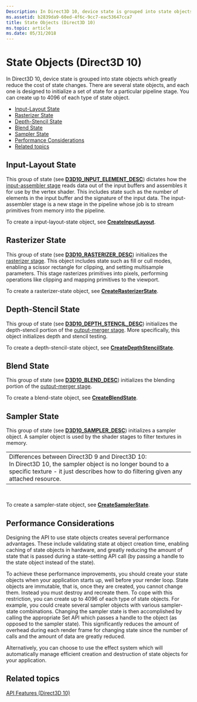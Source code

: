 ```yaml
---
Description: In Direct3D 10, device state is grouped into state objects which greatly reduce the cost of state changes.
ms.assetid: b2839da9-60ed-4f6c-9cc7-eac53647cca7
title: State Objects (Direct3D 10)
ms.topic: article
ms.date: 05/31/2018
---
```


# State Objects (Direct3D 10)

In Direct3D 10, device state is grouped into state objects which greatly reduce the cost of state changes. There are several state objects, and each one is designed to initialize a set of state for a particular pipeline stage. You can create up to 4096 of each type of state object.

-   [Input-Layout State](#input-layout-state)
-   [Rasterizer State](#rasterizer-state)
-   [Depth-Stencil State](#depth-stencil-state)
-   [Blend State](#blend-state)
-   [Sampler State](#sampler-state)
-   [Performance Considerations](#performance-considerations)
-   [Related topics](#related-topics)

## Input-Layout State

This group of state (see [**D3D10\_INPUT\_ELEMENT\_DESC**](/windows/desktop/api/D3D10/ns-d3d10-d3d10_input_element_desc)) dictates how the [input-assembler stage](https://msdn.microsoft.com/en-us/library/Bb205116(v=VS.85).aspx) reads data out of the input buffers and assembles it for use by the vertex shader. This includes state such as the number of elements in the input buffer and the signature of the input data. The input-assembler stage is a new stage in the pipeline whose job is to stream primitives from memory into the pipeline.

To create a input-layout-state object, see [**CreateInputLayout**](/windows/desktop/api/D3D10/nf-d3d10-id3d10device-createinputlayout).

## Rasterizer State

This group of state (see [**D3D10\_RASTERIZER\_DESC**](/windows/desktop/api/D3D10/ns-d3d10-d3d10_rasterizer_desc)) initializes the [rasterizer stage](https://msdn.microsoft.com/en-us/library/Bb205125(v=VS.85).aspx). This object includes state such as fill or cull modes, enabling a scissor rectangle for clipping, and setting multisample parameters. This stage rasterizes primitives into pixels, performing operations like clipping and mapping primitives to the viewport.

To create a rasterizer-state object, see [**CreateRasterizerState**](/windows/desktop/api/D3D10/nf-d3d10-id3d10device-createrasterizerstate).

## Depth-Stencil State

This group of state (see [**D3D10\_DEPTH\_STENCIL\_DESC**](/windows/desktop/api/D3D10/ns-d3d10-d3d10_depth_stencil_desc)) initializes the depth-stencil portion of the [output-merger stage](https://msdn.microsoft.com/en-us/library/Bb205120(v=VS.85).aspx). More specifically, this object initializes depth and stencil testing.

To create a depth-stencil-state object, see [**CreateDepthStencilState**](/windows/desktop/api/D3D10/nf-d3d10-id3d10device-createdepthstencilstate).

## Blend State

This group of state (see [**D3D10\_BLEND\_DESC**](/windows/desktop/api/D3D10/ns-d3d10-d3d10_blend_desc)) initializes the blending portion of the [output-merger stage](https://msdn.microsoft.com/en-us/library/Bb205120(v=VS.85).aspx).

To create a blend-state object, see [**CreateBlendState**](/windows/desktop/api/D3D10/nf-d3d10-id3d10device-createblendstate).

## Sampler State

This group of state (see [**D3D10\_SAMPLER\_DESC**](/windows/desktop/api/D3D10/ns-d3d10-d3d10_sampler_desc)) initializes a sampler object. A sampler object is used by the shader stages to filter textures in memory.



|                                                                                                                                                                                                             |
|-------------------------------------------------------------------------------------------------------------------------------------------------------------------------------------------------------------|
| Differences between Direct3D 9 and Direct3D 10:<br/> In Direct3D 10, the sampler object is no longer bound to a specific texture - it just describes how to do filtering given any attached resource. |



 

To create a sampler-state object, see [**CreateSamplerState**](/windows/desktop/api/D3D10/nf-d3d10-id3d10device-createsamplerstate).

## Performance Considerations

Designing the API to use state objects creates several performance advantages. These include validating state at object creation time, enabling caching of state objects in hardware, and greatly reducing the amount of state that is passed during a state-setting API call (by passing a handle to the state object instead of the state).

To achieve these performance improvements, you should create your state objects when your application starts up, well before your render loop. State objects are immutable, that is, once they are created, you cannot change them. Instead you must destroy and recreate them. To cope with this restriction, you can create up to 4096 of each type of state objects. For example, you could create several sampler objects with various sampler-state combinations. Changing the sampler state is then accomplished by calling the appropriate Set API which passes a handle to the object (as opposed to the sampler state). This significantly reduces the amount of overhead during each render frame for changing state since the number of calls and the amount of data are greatly reduced.

Alternatively, you can choose to use the effect system which will automatically manage efficient creation and destruction of state objects for your application.

## Related topics

<dl> <dt>

[API Features (Direct3D 10)](d3d10-graphics-programming-guide-api-features.md)
</dt> </dl>

 

 




